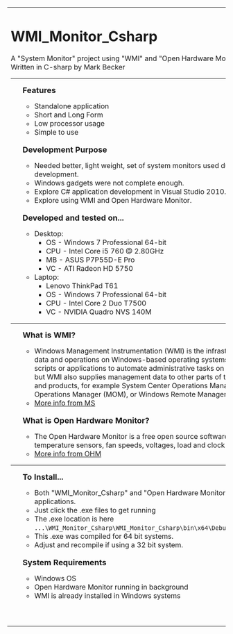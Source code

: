 <table border=0><tr><td valign="top">
<h1>WMI_Monitor_Csharp</h1>
A "System Monitor" project using "WMI" and "Open Hardware Monitor".<br />
Written in C-sharp by Mark Becker
<hr>
<ul>
<font size='4'><b>Features</b></font><ul>
<li>Standalone application
<li>Short and Long Form
<li>Low processor usage
<li>Simple to use
</ul><br/>
<font size='4'><b>Development Purpose</b></font><ul>
<li>Needed better, light weight, set of system monitors used during application development.
<li>Windows gadgets were not complete enough.
<li>Explore C# application development in Visual Studio 2010.
<li>Explore using WMI and Open Hardware Monitor.
</ul><br/>
<font size='4'><b>Developed and tested on...</b></font><ul>
<li>Desktop:<ul>
<li>OS - Windows 7 Professional 64-bit
<li>CPU - Intel Core i5 760 @ 2.80GHz
<li>MB - ASUS P7P55D-E Pro
<li>VC - ATI Radeon HD 5750
</ul>
<li>Laptop:<ul>
<li>Lenovo ThinkPad T61
<li>OS - Windows 7 Professional 64-bit
<li>CPU - Intel Core 2 Duo T7500
<li>VC - NVIDIA Quadro NVS 140M
</ul></ul></ul>
<hr>
<ul>
<font size='4'><b>What is WMI?</b></font><ul>
<li>Windows Management Instrumentation (WMI) is the infrastructure for management <br />
data and operations on Windows-based operating systems. You can write WMI <br />
scripts or applications to automate administrative tasks on remote computers <br />
but WMI also supplies management data to other parts of the operating system <br />
and products, for example System Center Operations Manager, formerly Microsoft <br />
Operations Manager (MOM), or Windows Remote Management <br />
<li><a href="http://msdn.microsoft.com/en-us/library/aa393964(v=vs.85)" target=blank>More info from MS</a>
</ul><br/>
<font size='4'><b>What is Open Hardware Monitor?</b></font><ul>
<li>The Open Hardware Monitor is a free open source software that monitors <br />
temperature sensors, fan speeds, voltages, load and clock speeds of a computer.<br />
<li><a href="http://openhardwaremonitor.org/" target=blank>More info from OHM</a>
</ul></ul>
<hr>
<ul>
<font size='4'><b>To Install...</b></font><ul>
<li>Both "WMI_Monitor_Csharp" and "Open Hardware Monitor" are stand-alone applications.
<li>Just click the .exe files to get running
<li>The .exe location is here<br/>
<code>...\WMI_Monitor_Csharp\WMI_Monitor_Csharp\bin\x64\Debug\WMI_Monitor_Csharp.exe</code>
<li>This .exe was compiled for 64 bit systems.
<li>Adjust and recompile if using a 32 bit system.
</ul><br/>
<font size='4'><b>System Requirements</b></font><ul>
<li>Windows OS
<li>Open Hardware Monitor running in background
<li>WMI is already installed in Windows systems
</ul></ul><br/><br/>
</td>
<td valign="top">
<a href="https://github.com/markbecker/WMI_Monitor_Csharp/raw/master/screenshot.png" target=blank>
<img border=1 src="https://github.com/markbecker/WMI_Monitor_Csharp/raw/master/screenshot.png" height="216" width="128" alt="Screenshot 1"/></a><br />
<a href="https://github.com/markbecker/WMI_Monitor_Csharp/raw/master/screenshot.png" target=blank>Click for larger</a><br /><br />
<a href="https://github.com/markbecker/WMI_Monitor_Csharp/raw/master/screenshot2.png" target=blank>
<img border=1 src="https://github.com/markbecker/WMI_Monitor_Csharp/raw/master/screenshot2.png" height="474" width="128" alt="Screenshot 2"/></a><br />
<a href="https://github.com/markbecker/WMI_Monitor_Csharp/raw/master/screenshot2.png" target=blank>Click for larger</a><br />
</td></tr></table>
